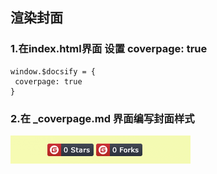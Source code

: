 ## 渲染封面 <!-- {docsify-ignore-all} -->

### 1.在index.html界面 设置 coverpage: true
```script
window.$docsify = {
 coverpage: true
}
```
### 2.在 _coverpage.md 界面编写封面样式
![](../../assets/img/learn-that/badge徽章.png)

